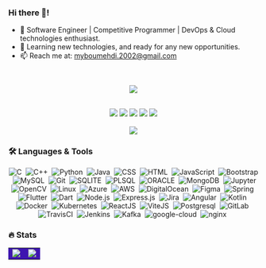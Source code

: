 ### Hi there 👋!

- 🔭 Software Engineer | Competitive Programmer | DevOps & Cloud technologies enthusiast.
- 🌱 Learning new technologies, and ready for any new opportunities.
- 📫 Reach me at: myboumehdi.2002@gmail.com
<br>
<p align="center">
  <a align="center" href="#"><img src="https://github-profile-trophy.vercel.app/?username=myassineboum&column=3&margin-w=15&margin-h=15&theme=radical"></a>
</p>
<br>
<div align="center">
  <a href="https://github.com/MYassineBoum"><img src="https://img.shields.io/badge/GitHub-000000?style=for-the-badge&logo=GitHub&logoColor=white"></a>
  <a href="https://www.linkedin.com/in/myassineboumehdi/"><img src="https://img.shields.io/badge/LinkedIn-blue?logo=linkedin&logoColor=white&style=for-the-badge"></a>
  <a href="https://twitter.com/@MedooIsBack"><img src="https://img.shields.io/badge/Twitter-00ACEE?style=for-the-badge&logo=Twitter&logoColor=white"></a>
  <a href="https://www.instagram.com/m_edya02/"><img src="https://img.shields.io/badge/Instagram-E76161?style=for-the-badge&logo=Instagram&logoColor=white"></a>
  <a href="https://myboum.me/"><img src="https://img.shields.io/badge/website-643A6B?style=for-the-badge&logo=About.me&logoColor=white"></a>
</div>



<br>

<div align="center">
  <a href="#"><img src="https://img.shields.io/github/stars/MYassineBoum?style=social"/></a>
</div>
           

### :hammer_and_wrench: Languages & Tools

<div align="center">
<div align="center">
  <img src="https://img.shields.io/badge/C%20language-323330?style=for-the-badge&logo=c&logoColor=F7DF1E" title="C" alt="C"/>&nbsp;
  <img src="https://img.shields.io/badge/C++-323330?style=for-the-badge&logo=cplusplus&logoColor=F7DF1E" title="C++" alt="C++"/>&nbsp;
  <img src="https://img.shields.io/badge/Python-FFD43B?style=for-the-badge&logo=python&logoColor=blue" title="Python" alt="Python"/>&nbsp;
  <img src="https://img.shields.io/badge/java-%23ED8B00.svg?style=for-the-badge&logo=openjdk&logoColor=white" title="Java" alt="Java"/>&nbsp;
  <img src="https://img.shields.io/badge/CSS3-1572B6?style=for-the-badge&logo=css3&logoColor=white"  title="CSS3" alt="CSS"/>&nbsp;
  <img src="https://img.shields.io/badge/HTML5-E34F26?style=for-the-badge&logo=html5&logoColor=white" title="HTML5" alt="HTML"/>&nbsp;
  <img src="https://img.shields.io/badge/JavaScript-323330?style=for-the-badge&logo=javascript&logoColor=F7DF1E" title="JavaScript" alt="JavaScript"/>&nbsp;
  <img src="https://img.shields.io/badge/Bootstrap-563D7C?style=for-the-badge&logo=bootstrap&logoColor=white" title="Bootstrap" alt="Bootstrap"/>&nbsp;
  <img src="https://img.shields.io/badge/MySQL-005C84?style=for-the-badge&logo=mysql&logoColor=white" title="MySQL"  alt="MySQL"/>&nbsp;
  <img src="https://img.shields.io/badge/GIT-E44C30?style=for-the-badge&logo=git&logoColor=white" title="Git" alt="Git"/>&nbsp;
  <img src="https://img.shields.io/badge/SQLite-07405E?style=for-the-badge&logo=sqlite&logoColor=white" title="SQLITE" alt="SQLITE"/>&nbsp;
  <img src="https://img.shields.io/badge/PLSQL-F80000?style=for-the-badge&logo=oracle&logoColor=black" title="PLSQL" alt="PLSQL"/>&nbsp;
  <img src="https://img.shields.io/badge/Oracle-F80000?style=for-the-badge&logo=Oracle&logoColor=white" title="ORACLE" alt="ORACLE"/>&nbsp;
  <img src="https://img.shields.io/badge/MongoDB-4EA94B?style=for-the-badge&logo=mongodb&logoColor=white" title="MongoDB" alt="MongoDB"/>&nbsp;
  <img src="https://img.shields.io/badge/Jupyter-F37626.svg?&style=for-the-badge&logo=Jupyter&logoColor=white" title="Jupyter" alt="Jupyter"/>&nbsp;
  <img src="https://img.shields.io/badge/OpenCV-27338e?style=for-the-badge&logo=OpenCV&logoColor=white" title="OpenCV" alt="OpenCV"/>&nbsp;
  <img src="https://img.shields.io/badge/Linux-FCC624?style=for-the-badge&logo=linux&logoColor=black" title="Linux" alt="Linux"/>&nbsp;
  <img src="https://img.shields.io/badge/microsoft%20azure-0089D6?style=for-the-badge&logo=microsoft-azure&logoColor=white" title="Azure" alt="Azure"/>&nbsp;
  <img src="https://img.shields.io/badge/Amazon_AWS-FF9900?style=for-the-badge&logo=amazonaws&logoColor=white" title="AWS" alt="AWS"/>&nbsp;
  <img src="https://img.shields.io/badge/Digital_Ocean-0080FF?style=for-the-badge&logo=DigitalOcean&logoColor=white" title="DigitalOcean" alt="DigitalOcean"/>&nbsp;
  <img src="https://img.shields.io/badge/Figma-F24E1E?style=for-the-badge&logo=figma&logoColor=white" title="Figma" alt="Figma"/>&nbsp;
  <img src="https://img.shields.io/badge/spring-%236DB33F.svg?style=for-the-badge&logo=spring&logoColor=white" title="Spring" alt="Spring"/>&nbsp;
  <img src="https://img.shields.io/badge/Flutter-%2302569B.svg?style=for-the-badge&logo=Flutter&logoColor=white" title="Flutter" alt="Flutter"/>&nbsp;
  <img src="https://img.shields.io/badge/dart-%230175C2.svg?style=for-the-badge&logo=dart&logoColor=white" title="Dart" alt="Dart"/>&nbsp;
  <img src="https://img.shields.io/badge/node.js-6DA55F?style=for-the-badge&logo=node.js&logoColor=white" title="Node.js" alt="Node.js"/>&nbsp;
  <img src="https://img.shields.io/badge/express.js-%23404d59.svg?style=for-the-badge&logo=express&logoColor=%2361DAFB" title="Express.js" alt="Express.js"/>&nbsp;
  <img src="https://img.shields.io/badge/jira-%230A0FFF.svg?style=for-the-badge&logo=jira&logoColor=white" title="Jira" alt="Jira"/>&nbsp;
  <img src="https://img.shields.io/badge/angular-%23DD0031.svg?style=for-the-badge&logo=angular&logoColor=white" title="Angular" alt="Angular"/>&nbsp;
  <img src="https://img.shields.io/badge/kotlin-%237F52FF.svg?style=for-the-badge&logo=kotlin&logoColor=white" title="Kotlin" alt="Kotlin"/>&nbsp;
  <img src="https://img.shields.io/badge/docker-%230db7ed.svg?style=for-the-badge&logo=docker&logoColor=white" title="Docker" alt="Docker"/>&nbsp;
  <img src="https://img.shields.io/badge/kubernetes-%23326ce5.svg?style=for-the-badge&logo=kubernetes&logoColor=white" title="Kubernetes" alt="Kubernetes"/>&nbsp;
  <img src="https://img.shields.io/badge/react-%2320232a.svg?style=for-the-badge&logo=react&logoColor=%2361DAFB" title="ReactJS" alt="ReactJS"/>&nbsp;
  <img src="https://img.shields.io/badge/vite-%23646CFF.svg?style=for-the-badge&logo=vite&logoColor=white" title="ViteJS" alt="ViteJS"/>&nbsp;
  <img src="https://img.shields.io/badge/postgres-%23316192.svg?style=for-the-badge&logo=postgresql&logoColor=white" title="Postgresql" alt="Postgresql"/>&nbsp;
  <img src="https://img.shields.io/badge/gitlab-%23181717.svg?style=for-the-badge&logo=gitlab&logoColor=orange" title="GitLab" alt="GitLab"/>&nbsp;
  <img src="https://img.shields.io/badge/travis%20ci-%232B2F33.svg?style=for-the-badge&logo=travis&logoColor=orange" title="TravisCI" alt="TravisCI"/>&nbsp;
  <img src="https://img.shields.io/badge/jenkins-%232C5263.svg?style=for-the-badge&logo=jenkins&logoColor=white" title="Jenkins" alt="Jenkins"/>&nbsp;
  <img src="https://img.shields.io/badge/Apache%20Kafka-000?style=for-the-badge&logo=apachekafka" title="Kafka" alt="Kafka"/>&nbsp;
  <img src="https://img.shields.io/badge/GoogleCloud-%234285F4.svg?style=for-the-badge&logo=google-cloud&logoColor=white" title="google-cloud" alt="google-cloud"/>&nbsp;
  <img src="https://img.shields.io/badge/nginx-%23009639.svg?style=for-the-badge&logo=nginx&logoColor=white" title="nginx" alt="nginx"/>&nbsp;
</div>
</div>
    
### :fire: Stats
<table align="center">
  <tr>
    <td style="background-color: #3d15b0;">
      <a href="#"><img src="https://github-readme-stats.vercel.app/api?username=myassineboum&theme=radical&show_icons=true"/></a>
    </td>
    <td style="background-color: #3d15b0;">
      <a href="#"><img src="https://streak-stats.demolab.com/?user=MYassineBoum&theme=radical"/></a>
    </td>
  </tr>
</table>


